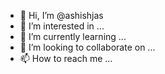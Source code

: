 - 👋 Hi, I’m @ashishjas
- 👀 I’m interested in ...
- 🌱 I’m currently learning ...
- 💞️ I’m looking to collaborate on ...
- 📫 How to reach me ...

<!---
ashishjas/ashishjas is a ✨ special ✨ repository because its `README.md` (this file) appears on your GitHub profile.
You can click the Preview link to take a look at your changes.
--->

